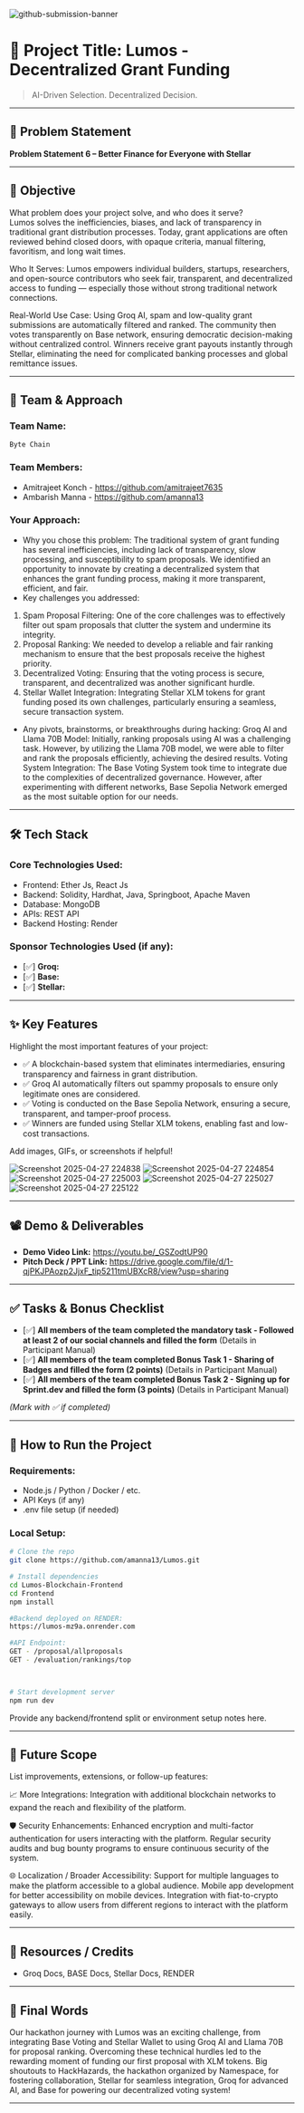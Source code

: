 ![github-submission-banner](https://github.com/user-attachments/assets/a1493b84-e4e2-456e-a791-ce35ee2bcf2f)

# 🚀 Project Title: Lumos - Decentralized Grant Funding

> AI-Driven Selection. Decentralized Decision.

---

## 📌 Problem Statement

**Problem Statement 6 – Better Finance for Everyone with Stellar**

---

## 🎯 Objective

What problem does your project solve, and who does it serve?  
Lumos solves the inefficiencies, biases, and lack of transparency in traditional grant distribution processes.
Today, grant applications are often reviewed behind closed doors, with opaque criteria, manual filtering, favoritism, and long wait times.

Who It Serves:
Lumos empowers individual builders, startups, researchers, and open-source contributors who seek fair, transparent, and decentralized access to funding — especially those without strong traditional network connections.

Real-World Use Case:
Using Groq AI, spam and low-quality grant submissions are automatically filtered and ranked. The community then votes transparently on Base network, ensuring democratic decision-making without centralized control.
Winners receive grant payouts instantly through Stellar, eliminating the need for complicated banking processes and global remittance issues.

---

## 🧠 Team & Approach

### Team Name:  
`Byte Chain`

### Team Members:  
- Amitrajeet Konch - https://github.com/amitrajeet7635 
- Ambarish Manna - https://github.com/amanna13

### Your Approach:  
- Why you chose this problem: 
The traditional system of grant funding has several inefficiencies, including lack of transparency, slow processing, and susceptibility to spam proposals. We identified an opportunity to innovate by creating a decentralized system that enhances the grant funding process, making it more transparent, efficient, and fair.
- Key challenges you addressed:
1. Spam Proposal Filtering: One of the core challenges was to effectively filter out spam proposals that clutter the system and undermine its integrity.
2. Proposal Ranking: We needed to develop a reliable and fair ranking mechanism to ensure that the best proposals receive the highest priority.
3. Decentralized Voting: Ensuring that the voting process is secure, transparent, and decentralized was another significant hurdle.
4. Stellar Wallet Integration: Integrating Stellar XLM tokens for grant funding posed its own challenges, particularly ensuring a seamless, secure transaction system.
   
- Any pivots, brainstorms, or breakthroughs during hacking:
Groq AI and Llama 70B Model: Initially, ranking proposals using AI was a challenging task. However, by utilizing the Llama 70B model, we were able to filter and rank the proposals efficiently, achieving the desired results. Voting System Integration: The Base Voting System took time to integrate due to the complexities of decentralized governance. However, after experimenting with different networks, Base Sepolia Network emerged as the most suitable option for our needs.

---

## 🛠️ Tech Stack

### Core Technologies Used:
- Frontend: Ether Js, React Js
- Backend: Solidity, Hardhat, Java, Springboot, Apache Maven
- Database: MongoDB
- APIs: REST API
- Backend Hosting: Render

### Sponsor Technologies Used (if any):
- [✅] **Groq:**  
- [✅] **Base:** 
- [✅] **Stellar:** 
---

## ✨ Key Features

Highlight the most important features of your project:

- ✅ A blockchain-based system that eliminates intermediaries, ensuring transparency and fairness in grant distribution.
- ✅ Groq AI automatically filters out spammy proposals to ensure only legitimate ones are considered. 
- ✅ Voting is conducted on the Base Sepolia Network, ensuring a secure, transparent, and tamper-proof process.
- ✅ Winners are funded using Stellar XLM tokens, enabling fast and low-cost transactions.

Add images, GIFs, or screenshots if helpful!

![Screenshot 2025-04-27 224838](https://github.com/user-attachments/assets/288bc404-ccc7-4063-ac70-823b70cadebd)
![Screenshot 2025-04-27 224854](https://github.com/user-attachments/assets/8c9b2d61-9bce-46c1-9c38-cebad3aba403)
![Screenshot 2025-04-27 225003](https://github.com/user-attachments/assets/863d83e3-3802-4053-b4a8-cf2239a1d4ae)
![Screenshot 2025-04-27 225027](https://github.com/user-attachments/assets/459153e5-d8f6-48e2-a11d-b15d7ac1522b)
![Screenshot 2025-04-27 225122](https://github.com/user-attachments/assets/9b9e0346-e994-4246-9477-1d09a32d5a5b)

---

## 📽️ Demo & Deliverables

- **Demo Video Link:** https://youtu.be/_GSZodtUP90
- **Pitch Deck / PPT Link:** https://drive.google.com/file/d/1-qjPKJPAozp2JjxF_tip5211tmUBXcR8/view?usp=sharing  

---

## ✅ Tasks & Bonus Checklist

- [✅] **All members of the team completed the mandatory task - Followed at least 2 of our social channels and filled the form** (Details in Participant Manual)  
- [✅] **All members of the team completed Bonus Task 1 - Sharing of Badges and filled the form (2 points)**  (Details in Participant Manual)
- [✅] **All members of the team completed Bonus Task 2 - Signing up for Sprint.dev and filled the form (3 points)**  (Details in Participant Manual)

*(Mark with ✅ if completed)*

---

## 🧪 How to Run the Project

### Requirements:
- Node.js / Python / Docker / etc.
- API Keys (if any)
- .env file setup (if needed)

### Local Setup:
```bash
# Clone the repo
git clone https://github.com/amanna13/Lumos.git

# Install dependencies
cd Lumos-Blockchain-Frontend
cd Frontend
npm install

#Backend deployed on RENDER:
https://lumos-mz9a.onrender.com

#API Endpoint:
GET - /proposal/allproposals
GET - /evaluation/rankings/top



# Start development server
npm run dev

```

Provide any backend/frontend split or environment setup notes here.

---

## 🧬 Future Scope

List improvements, extensions, or follow-up features:

📈 More Integrations:
Integration with additional blockchain networks to expand the reach and flexibility of the platform.

🛡️ Security Enhancements:
Enhanced encryption and multi-factor authentication for users interacting with the platform.
Regular security audits and bug bounty programs to ensure continuous security of the system.

🌐 Localization / Broader Accessibility:
Support for multiple languages to make the platform accessible to a global audience.
Mobile app development for better accessibility on mobile devices.
Integration with fiat-to-crypto gateways to allow users from different regions to interact with the platform easily.

---

## 📎 Resources / Credits

- Groq Docs, BASE Docs, Stellar Docs, RENDER

---

## 🏁 Final Words

Our hackathon journey with Lumos was an exciting challenge, from integrating Base Voting and Stellar Wallet to using Groq AI and Llama 70B for proposal ranking. Overcoming these technical hurdles led to the rewarding moment of funding our first proposal with XLM tokens. Big shoutouts to HackHazards, the hackathon organized by Namespace, for fostering collaboration, Stellar for seamless integration, Groq for advanced AI, and Base for powering our decentralized voting system!

---
